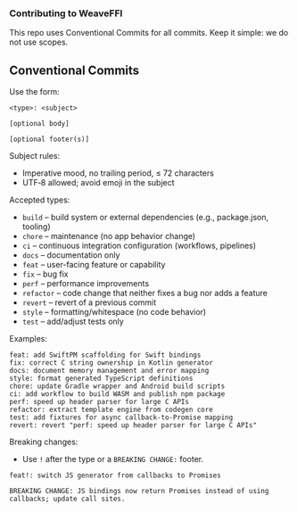 ### Contributing to WeaveFFI

This repo uses Conventional Commits for all commits. Keep it simple: we do not use scopes.

## Conventional Commits

Use the form:

```
<type>: <subject>

[optional body]

[optional footer(s)]
```

Subject rules:

- Imperative mood, no trailing period, ≤ 72 characters
- UTF‑8 allowed; avoid emoji in the subject

Accepted types:

- `build` – build system or external dependencies (e.g., package.json, tooling)
- `chore` – maintenance (no app behavior change)
- `ci` – continuous integration configuration (workflows, pipelines)
- `docs` – documentation only
- `feat` – user-facing feature or capability
- `fix` – bug fix
- `perf` – performance improvements
- `refactor` – code change that neither fixes a bug nor adds a feature
- `revert` – revert of a previous commit
- `style` – formatting/whitespace (no code behavior)
- `test` – add/adjust tests only

Examples:

```text
feat: add SwiftPM scaffolding for Swift bindings
fix: correct C string ownership in Kotlin generator
docs: document memory management and error mapping
style: format generated TypeScript definitions
chore: update Gradle wrapper and Android build scripts
ci: add workflow to build WASM and publish npm package
perf: speed up header parser for large C APIs
refactor: extract template engine from codegen core
test: add fixtures for async callback-to-Promise mapping
revert: revert "perf: speed up header parser for large C APIs"
```

Breaking changes:

- Use `!` after the type or a `BREAKING CHANGE:` footer.

```text
feat!: switch JS generator from callbacks to Promises

BREAKING CHANGE: JS bindings now return Promises instead of using callbacks; update call sites.
```

